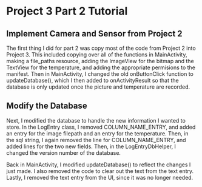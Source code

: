 # Project 3 Part 2 Tutorial
## Implement Camera and Sensor from Project 2
The first thing I did for part 2 was copy most of the code from Project 2 into Project 3. This included copying over all of the functions in MainActivity, making a file_paths resource, adding the ImageView for the bitmap and the TextView for the temperature, and adding the appropriate permisions to the manifest. Then in MainActivity, I changed the old onButtonClick function to updateDatabase(), which I then added to onActivityResult so that the database is only updated once the picture and temperature are recorded.

## Modify the Database
Next, I modified the database to handle the new information I wanted to store. In the LogEntry class, I removed COLUMN_NAME_ENTRY, and added an entry for the image filepath and an entry for the temperature. Then, in the sql string, I again removed the line for COLUMN_NAME_ENTRY, and added lines for the two new fields. Then, in the LogEntryDbHelper, I changed the version number of the database.

Back in MainActivity, I modified updateDatabase() to reflect the changes I just made. I also removed the code to clear out the text from the text entry. Lastly, I removed the text entry from the UI, since it was no longer needed. 